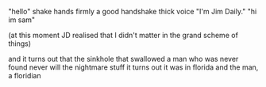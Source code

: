 "hello"
shake hands firmly a good handshake
thick voice
"I'm Jim Daily."
"hi im sam"

(at this moment JD realised that I didn't matter in the grand scheme of things)

and it turns out that the sinkhole that swallowed a man
who was never found
never will
the nightmare stuff
it turns out
it was in florida
and the man, a floridian
